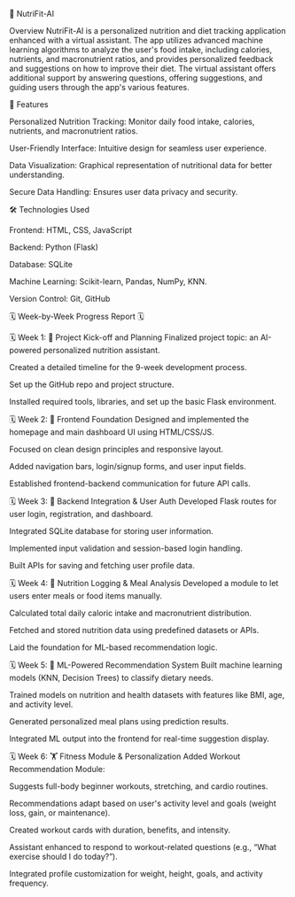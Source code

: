 🥗 NutriFit-AI


Overview
NutriFit-AI is a personalized nutrition and diet tracking application enhanced with a virtual assistant. The app utilizes advanced machine learning algorithms to analyze the user's food intake, including calories, nutrients, and macronutrient ratios, and provides personalized feedback and suggestions on how to improve their diet. The virtual assistant offers additional support by answering questions, offering suggestions, and guiding users through the app's various features.


🌟 Features

Personalized Nutrition Tracking: Monitor daily food intake, calories, nutrients, and macronutrient ratios.

User-Friendly Interface: Intuitive design for seamless user experience.

Data Visualization: Graphical representation of nutritional data for better understanding.

Secure Data Handling: Ensures user data privacy and security.


🛠️ Technologies Used


Frontend: HTML, CSS, JavaScript

Backend: Python (Flask)

Database: SQLite

Machine Learning: Scikit-learn, Pandas, NumPy, KNN.
  
Version Control: Git, GitHub




🗓️ Week-by-Week Progress Report 🗓️




  🗓️ Week 1: 🚀 Project Kick-off and Planning
   Finalized project topic: an AI-powered personalized nutrition assistant.
  
   Created a detailed timeline for the 9-week development process.
  
   Set up the GitHub repo and project structure.
  
   Installed required tools, libraries, and set up the basic Flask environment.

  
  
  🗓️ Week 2: 🎨 Frontend Foundation
  Designed and implemented the homepage and main dashboard UI using HTML/CSS/JS.
  
  Focused on clean design principles and responsive layout.
  
  Added navigation bars, login/signup forms, and user input fields.
  
  Established frontend-backend communication for future API calls.


  
  🗓️ Week 3: 🔧 Backend Integration & User Auth
  Developed Flask routes for user login, registration, and dashboard.
  
  Integrated SQLite database for storing user information.
  
  Implemented input validation and session-based login handling.
  
  Built APIs for saving and fetching user profile data.


  
  🗓️ Week 4: 🧮 Nutrition Logging & Meal Analysis
  Developed a module to let users enter meals or food items manually.
  
  Calculated total daily caloric intake and macronutrient distribution.
  
  Fetched and stored nutrition data using predefined datasets or APIs.
  
  Laid the foundation for ML-based recommendation logic.



  🗓️ Week 5: 🤖 ML-Powered Recommendation System
  Built machine learning models (KNN, Decision Trees) to classify dietary needs.
  
  Trained models on nutrition and health datasets with features like BMI, age, and activity level.
  
  Generated personalized meal plans using prediction results.
  
  Integrated ML output into the frontend for real-time suggestion display.



  🗓️ Week 6: 🏋️ Fitness Module & Personalization
  Added Workout Recommendation Module:
  
  Suggests full-body beginner workouts, stretching, and cardio routines.
  
  Recommendations adapt based on user's activity level and goals (weight loss, gain, or maintenance).
  
  Created workout cards with duration, benefits, and intensity.
  
  Assistant enhanced to respond to workout-related questions (e.g., “What exercise should I do today?”).
  
  Integrated profile customization for weight, height, goals, and activity frequency.


